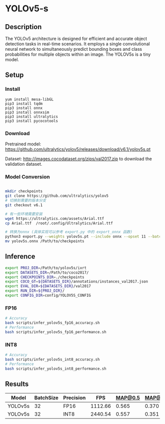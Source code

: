 # YOLOv5-s

## Description

The YOLOv5 architecture is designed for efficient and accurate object detection tasks in real-time scenarios. It employs a single convolutional neural network to simultaneously predict bounding boxes and class probabilities for multiple objects within an image. The YOLOV5s is a tiny model.

## Setup

### Install
```
yum install mesa-libGL
pip3 install tqdm
pip3 install onnx
pip3 install onnxsim
pip3 install ultralytics
pip3 install pycocotools
```

### Download

Pretrained model: <https://github.com/ultralytics/yolov5/releases/download/v6.1/yolov5s.pt>

Dataset: <http://images.cocodataset.org/zips/val2017.zip> to download the validation dataset.

### Model Conversion
```bash

mkdir checkpoints
git clone https://github.com/ultralytics/yolov5
# 切换到需要的版本分支
git checkout v6.1

# 有一些环境需要安装
wget https://ultralytics.com/assets/Arial.ttf
cp Arial.ttf  /root/.config/Ultralytics/Arial.ttf

# 转换为onnx (具体实现可以参考 export.py 中的 export_onnx 函数)
python3 export.py --weights yolov5s.pt --include onnx --opset 11 --batch-size 32
mv yolov5s.onnx /Path/to/checkpoints
```

## Inference
```bash
export PROJ_DIR=/Path/to/yolov5s/ixrt
export DATASETS_DIR=/Path/to/coco2017/
export CHECKPOINTS_DIR=./checkpoints
export COCO_GT=${DATASETS_DIR}/annotations/instances_val2017.json
export EVAL_DIR=${DATASETS_DIR}/val2017
export RUN_DIR=${PROJ_DIR}/
export CONFIG_DIR=config/YOLOV5S_CONFIG
```
### FP16

```bash
# Accuracy
bash scripts/infer_yolov5s_fp16_accuracy.sh
# Performance
bash scripts/infer_yolov5s_fp16_performance.sh
```

### INT8
```bash
# Accuracy
bash scripts/infer_yolov5s_int8_accuracy.sh
# Performance
bash scripts/infer_yolov5s_int8_performance.sh
```

## Results

Model   |BatchSize  |Precision |FPS      |MAP@0.5   |MAP@0.5:0.95 |
--------|-----------|----------|---------|----------|-------------|
YOLOv5s |    32     |   FP16   | 1112.66 |  0.565   |  0.370      |
YOLOv5s |    32     |   INT8   | 2440.54 |  0.557   |  0.351      |
